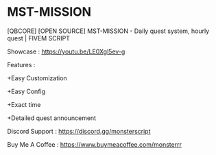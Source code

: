 # MST-MISSION
[QBCORE] [OPEN SOURCE] MST-MISSION - Daily quest system, hourly quest | FIVEM SCRIPT

Showcase :
https://youtu.be/LE0Xgl5ev-g

Features :

+Easy Customization

+Easy Config

+Exact time

+Detailed quest announcement

Discord Support : https://discord.gg/monsterscript

Buy Me A Coffee : https://www.buymeacoffee.com/monsterrr
